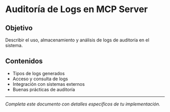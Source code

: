 # Auditoría de Logs en MCP Server

## Objetivo

Describir el uso, almacenamiento y análisis de logs de auditoría en el sistema.

## Contenidos

- Tipos de logs generados
- Acceso y consulta de logs
- Integración con sistemas externos
- Buenas prácticas de auditoría

---

_Completa este documento con detalles específicos de tu implementación._
